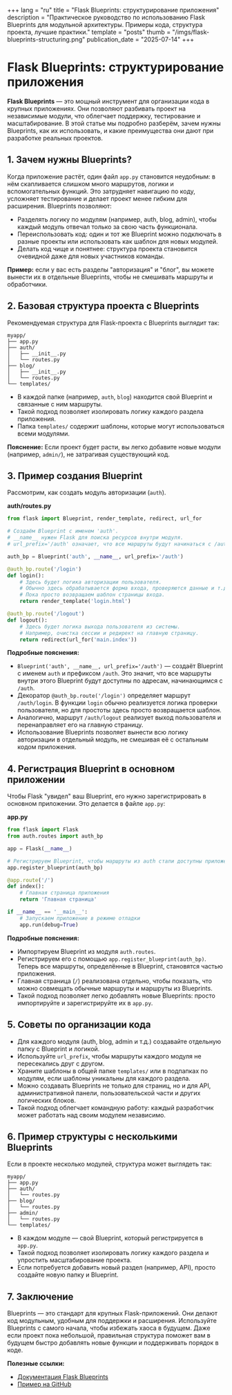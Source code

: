 +++
lang = "ru"
title = "Flask Blueprints: структурирование приложения"
description = "Практическое руководство по использованию Flask Blueprints для модульной архитектуры. Примеры кода, структура проекта, лучшие практики."
template = "posts"
thumb = "/imgs/flask-blueprints-structuring.png"
publication_date = "2025-07-14"
+++

# Flask Blueprints: структурирование приложения

**Flask Blueprints** — это мощный инструмент для организации кода в крупных приложениях. Они позволяют разбивать проект на независимые модули, что облегчает поддержку, тестирование и масштабирование. В этой статье мы подробно разберём, зачем нужны Blueprints, как их использовать, и какие преимущества они дают при разработке реальных проектов.

## 1. Зачем нужны Blueprints?

Когда приложение растёт, один файл `app.py` становится неудобным: в нём скапливается слишком много маршрутов, логики и вспомогательных функций. Это затрудняет навигацию по коду, усложняет тестирование и делает проект менее гибким для расширения. Blueprints позволяют:
- Разделять логику по модулям (например, auth, blog, admin), чтобы каждый модуль отвечал только за свою часть функционала.
- Переиспользовать код: один и тот же Blueprint можно подключать в разные проекты или использовать как шаблон для новых модулей.
- Делать код чище и понятнее: структура проекта становится очевидной даже для новых участников команды.

**Пример:** если у вас есть разделы "авторизация" и "блог", вы можете вынести их в отдельные Blueprints, чтобы не смешивать маршруты и обработчики.

## 2. Базовая структура проекта с Blueprints

Рекомендуемая структура для Flask-проекта с Blueprints выглядит так:

```
myapp/
├── app.py
├── auth/
│   ├── __init__.py
│   └── routes.py
├── blog/
│   ├── __init__.py
│   └── routes.py
└── templates/
```

- В каждой папке (например, `auth`, `blog`) находится свой Blueprint и связанные с ним маршруты.
- Такой подход позволяет изолировать логику каждого раздела приложения.
- Папка `templates/` содержит шаблоны, которые могут использоваться всеми модулями.

**Пояснение:**
Если проект будет расти, вы легко добавите новые модули (например, `admin/`), не затрагивая существующий код.

## 3. Пример создания Blueprint

Рассмотрим, как создать модуль авторизации (`auth`).

**auth/routes.py**
```python
from flask import Blueprint, render_template, redirect, url_for

# Создаём Blueprint с именем 'auth'.
# __name__ нужен Flask для поиска ресурсов внутри модуля.
# url_prefix='/auth' означает, что все маршруты будут начинаться с /auth

auth_bp = Blueprint('auth', __name__, url_prefix='/auth')

@auth_bp.route('/login')
def login():
    # Здесь будет логика авторизации пользователя.
    # Обычно здесь обрабатывается форма входа, проверяются данные и т.д.
    # Пока просто возвращаем шаблон страницы входа.
    return render_template('login.html')

@auth_bp.route('/logout')
def logout():
    # Здесь будет логика выхода пользователя из системы.
    # Например, очистка сессии и редирект на главную страницу.
    return redirect(url_for('main.index'))
```

**Подробные пояснения:**
- `Blueprint('auth', __name__, url_prefix='/auth')` — создаёт Blueprint с именем `auth` и префиксом `/auth`. Это значит, что все маршруты внутри этого Blueprint будут доступны по адресам, начинающимся с `/auth`.
- Декоратор `@auth_bp.route('/login')` определяет маршрут `/auth/login`. В функции `login` обычно реализуется логика проверки пользователя, но для простоты здесь просто возвращается шаблон.
- Аналогично, маршрут `/auth/logout` реализует выход пользователя и перенаправляет его на главную страницу.
- Использование Blueprints позволяет вынести всю логику авторизации в отдельный модуль, не смешивая её с остальным кодом приложения.

## 4. Регистрация Blueprint в основном приложении

Чтобы Flask "увидел" ваш Blueprint, его нужно зарегистрировать в основном приложении. Это делается в файле `app.py`:

**app.py**
```python
from flask import Flask
from auth.routes import auth_bp

app = Flask(__name__)

# Регистрируем Blueprint, чтобы маршруты из auth стали доступны приложению
app.register_blueprint(auth_bp)

@app.route('/')
def index():
    # Главная страница приложения
    return 'Главная страница'

if __name__ == '__main__':
    # Запускаем приложение в режиме отладки
    app.run(debug=True)
```

**Подробные пояснения:**
- Импортируем Blueprint из модуля `auth.routes`.
- Регистрируем его с помощью `app.register_blueprint(auth_bp)`. Теперь все маршруты, определённые в Blueprint, становятся частью приложения.
- Главная страница (`/`) реализована отдельно, чтобы показать, что можно совмещать обычные маршруты и маршруты из Blueprints.
- Такой подход позволяет легко добавлять новые Blueprints: просто импортируйте и зарегистрируйте их в `app.py`.

## 5. Советы по организации кода

- Для каждого модуля (auth, blog, admin и т.д.) создавайте отдельную папку с Blueprint и логикой.
- Используйте `url_prefix`, чтобы маршруты каждого модуля не пересекались друг с другом.
- Храните шаблоны в общей папке `templates/` или в подпапках по модулям, если шаблоны уникальны для каждого раздела.
- Можно создавать Blueprints не только для страниц, но и для API, административной панели, пользовательской части и других логических блоков.
- Такой подход облегчает командную работу: каждый разработчик может работать над своим модулем независимо.

## 6. Пример структуры с несколькими Blueprints

Если в проекте несколько модулей, структура может выглядеть так:

```
myapp/
├── app.py
├── auth/
│   └── routes.py
├── blog/
│   └── routes.py
├── admin/
│   └── routes.py
└── templates/
```

- В каждом модуле — свой Blueprint, который регистрируется в `app.py`.
- Такой подход позволяет изолировать логику каждого раздела и упростить масштабирование проекта.
- Если потребуется добавить новый раздел (например, API), просто создайте новую папку и Blueprint.

## 7. Заключение

Blueprints — это стандарт для крупных Flask-приложений. Они делают код модульным, удобным для поддержки и расширения. Используйте Blueprints с самого начала, чтобы избежать хаоса в будущем. Даже если проект пока небольшой, правильная структура поможет вам в будущем быстро добавлять новые функции и поддерживать порядок в коде.

**Полезные ссылки:**
- [Документация Flask Blueprints](https://flask.palletsprojects.com/en/latest/blueprints/)
- [Пример на GitHub](https://github.com/pallets/flask/tree/main/examples/tutorial) 
